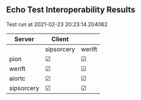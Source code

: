 ## Echo Test Interoperability Results
Test run at 2021-02-23 20:23:14.204062

| Server      | Client      |             |
|-------------|-------------|-------------|
|             | sipsorcery  | werift      |
| pion        | &#9745;     | &#9745;     |
| werift      | &#9745;     | &#9745;     |
| aiortc      | &#9745;     | &#9745;     |
| sipsorcery  | &#9745;     | &#9745;     |
